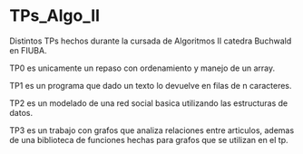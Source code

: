 # TPs_Algo_II

Distintos TPs hechos durante la cursada de Algoritmos II catedra Buchwald en FIUBA. 

TP0 es unicamente un repaso con ordenamiento y manejo de un array.

TP1 es un programa que dado un texto lo devuelve en filas de n caracteres.

TP2 es un modelado de una red social basica utilizando las estructuras de datos.

TP3 es un trabajo con grafos que analiza relaciones entre articulos, ademas de una biblioteca de funciones hechas para grafos que se utilizan en el tp.
